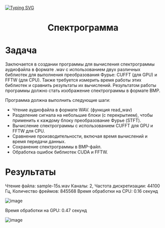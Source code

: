 [![Typing SVG](https://readme-typing-svg.herokuapp.com?color=%2336BCF7&lines=Лабораторная+работа+№4)](https://git.io/typing-svg)
<h1 align="center"> Спектрограмма </h1>

# Задача
Заключается в создании программы для вычисления спектрограммы аудиофайла в формате .wav с использованием двух различных библиотек для выполнения преобразования Фурье: CUFFT (для GPU) и FFTW (для CPU). Также требуется измерить время работы этих библиотек и сравнить результаты их вычислений. Результатом работы программы должно стать изображение спектрограммы в формате BMP.

Программа должна выполнить следующие шаги:

- Чтение аудиофайла в формате WAV. (функция read_wav) <br>
- Разделение сигнала на небольшие блоки (с перекрытием), чтобы применить к каждому блоку преобразование Фурье (STFT). <br>
- Вычисление спектрограммы с использованием CUFFT для GPU и FFTW для CPU. <br>
- Сравнение производительности, включая время вычислений и время передачи данных. <br>
- Сохранение спектрограммы в BMP-файл. <br>
- Обработка ошибок библиотек CUDA и FFTW. <br>

# Результаты
Чтение файла: sample-15s.wav
Каналы: 2, Частота дискретизации: 44100 Гц, Количество фреймов: 845568
Время обработки на CPU: 0.16 секунд

![image](https://github.com/user-attachments/assets/c86bd685-2a31-41b4-81a5-e1877ab42368)

Время обработки на GPU: 0.47 секунд

![image](https://github.com/user-attachments/assets/f92f7b84-e47a-498f-b307-c3585b15b013)

